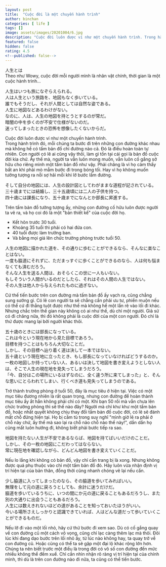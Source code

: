 ```yaml
---
layout: post
title:  "Cuộc đời là một chuyến hành trình"
author: binchan
categories: [ life ]
tags: []
image: assets/images/20201004/6.jpg
description: "Cuộc đời luôn được ví như một chuyến hành trình. Trong hành trình đó, mỗi chúng ta bước đi trên những con đường khác nhau mà không hề có tấm bản đồ chỉ đường nào cả."
featured: false
hidden: false
rating: 4.5
<!--published: false-->
---
```

人生とは<br/>
Theo như Wowy, cuộc đời mỗi người mình là nhân vật chính, thời gian là một cuộc hành trình...<br/>

人生はいつも旅になぞらえられる。<br/>
人は人生という旅路を、地図もなく歩いている。<br/>
誰でもそうだし、それが人間としては自然な姿である。<br/>
人生に地図などあるわけがない。<br/>
なのに、人は、人生の地図を持とうとするのが常だ。<br/>
暗闇の中を歩くのが不安で仕様がないのだ。<br/>
迷ってしまったときの恐怖を想像したくないからだ。<br/>

Cuộc đời luôn được ví như một chuyến hành trình.<br/>
Trong hành trình đó, mỗi chúng ta bước đi trên những con đường khác nhau mà không hề có tấm bản đồ chỉ đường nào cả.
Đó là điều hoàn toàn tự nhiên.
Con người có lẽ ai cũng vậy thôi, làm gì tồn tại cái gọi là bản đồ cuộc đời kia chứ.
Ấy thế mà, người ta vẫn luôn mong muốn, vẫn luôn cố gắng sở hữu cho riêng mình một tấm bản đồ như vậy.
Phải chăng là vì họ cảm thấy bất an khi phải mò mẫm bước đi trong bóng tối.
Hay vì họ không muốn tưởng tượng ra nỗi sợ hãi mỗi khi lỡ bước lầm đường.<br/>

そして自分の地図には、人生の設計図としてわがままな道程が記されている。<br/>
三十歳までには結婚し、三十五歳頃には二人の子供を持つ。<br/>
四十歳には課長になり、五十歳までになんとか部長に昇進する。<br/>

Trên tấm bản đồ tưởng tượng ấy, những con đường cố hữu luôn được người ta vẽ ra, 
và họ coi đó là một "bản thiết kế" của cuộc đời họ.
- Kết hôn trước 30 tuổi.<br/>
- Khoảng 35 tuổi thì phải có hai đứa con.<br/>
- 40 tuổi được làm trưởng ban.<br/>
- Và bằng mọi giá lên chức trưởng phòng trước tuổi 50.<br/>

人生の地図に描かれた道を、その通りに歩むことができるなら、そんなに楽なことはない。<br/>
一度も脇道にそれずに、ただまっすぐに歩くことができるのなら、人は何も悩まなくても済むだろう。<br/>
そんな人生を送る人間は、おそらくこの世に一人もいない。<br/>
もしそういう人間がいるのだとしたら、それはその人間の人生ではない。<br/>
その人生は他人から与えられたものに過ぎない。<br/>

Cứ thế tiến bước trên con đường mà tấm bản đồ ấy vạch ra, cũng chẳng sung sướng gì.
Có lẽ con người ta sẽ chẳng cần phải ưu tư, phiền muộn nếu có thể cứ đi thẳng tuột được như thế mà không hề một lần rẽ vào lối đi khác.
Nhưng chắc trên thế gian này không có ai như thế, dù chỉ một người.
Giả sử có đi chăng nữa, thì đó không phải là cuộc đời của một con người.
Đó chỉ là thứ được mang lại bởi người khác thôi.<br/>

五十歳のときには部長になっている。<br/>
これは今という現在地から見た目標であろう。<br/>
目標を持つことはもちろん大切なことだ。<br/>
しかし、その目標へ辿り着く道は決して一本ではない。<br/>
五十歳という現在地に立ったとき、もし部長になっていなければどうするのか。<br/>
一枚の地図しか持っていない人、あるいは決して地図を書き変えようとしない人は、そこで人生の現在地を見失ってしまうだろう。<br/>
「今、自分はこの場所にいるはずなのに、全く違う所に来てしまった」と、そんな思いにとらわれてしまい、行くべき道も見失ってしまうのである。<br/>

Trở thành trưởng phòng ở tuổi 50, đây là mục tiêu ở hiện tại.
Việc có một mục tiêu đương nhiên là rất quan trọng, nhưng con đường để hoàn thành mục tiêu ấy ắt hẳn không phải chỉ có một.
Khi bạn 50 rồi mà vẫn chưa lên chức trưởng phòng thì sẽ thế nào đây?
Người mà chỉ khư khư một tấm bản đồ, hoặc nhất quyết không chịu thay đổi tấm bản đồ cuộc đời, có lẽ sẽ đánh mất chỗ đứng hiện tại.
Họ bị cầm tù trong suy nghĩ "mình giờ lẽ ra phải ở chỗ này chứ, ấy thế mà sao lại ra chỗ nảo chỗ nào thế này!",
dần dần họ cũng mất luôn hướng đi, không biết phải bước tiếp ra sao.<br/>

地図を持たない人生が不安であるならば、地図を持てばいいだけのことだ。<br/>
しかし、その一枚の地図にこだわってはならない。<br/>
常に現在地を確認しながら、どんどん地図を書き変えていくことだ。<br/>

Nếu lo lắng khi không có bản đồ, vậy chỉ cần trang bị là xong.
Nhưng không được quá phụ thuộc vào chỉ một tấm bản đồ đó.
Hãy luôn vừa nhận định vị trí hiện tại của bản thân, đồng thời cũng nhanh chóng vẽ lại nếu cần.

少し脇道に入ってしまったのなら、その脇道を歩いてみればいい。<br/>
無理をして元の道に戻ろうとしても、余計に迷うだけだ。<br/>
脇道を歩いているうちに、いつの間にか元の道に戻ることもあるだろうし、また別の大通りに出会うこともあるだろう。<br/>
人生には数えきれないほどの道があることを知っておいたほうがいい。<br/>
今いる場所さえしっかりと認識できていれば、人はどんな道だって歩いていくことができるものだ。<br/>

Nếu lỡ đi vào một lối nhỏ, hãy cứ thử bước đi xem sao.
Dù có cố gắng quay về con đường cũ một cách vô vọng, cũng chỉ lạc càng thêm lạc mà thôi.
Đôi lúc khi đang dạo bước trên lối nhỏ ấy, từ lúc nào không hay, ta quay trở về con đường cũ.
Hoặc cũng có thể ta sẽ gặp một đại lộ khác rộng lớn hơn.
Chúng ta nên biết trước một điều là trong đời có vô số con đường đến mức nhiều không thể đếm xuể.
Chỉ cần nhìn nhận rõ ràng vị trí hiện tại của chính mình, thì dù là trên con đường nào đi nữa, ta cũng có thể tiến bước.
